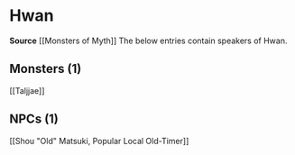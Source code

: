 ﻿---
id: '98'
name: Hwan
rarity: Rare
source: '[[DATABASE/source/Monsters of Myth|Monsters of Myth]]'
trait:
- '[[DATABASE/trait/Rare|Rare]]'
type: Language

---
# Hwan

**Source** [[Monsters of Myth]]
The below entries contain speakers of Hwan.

## Monsters (1)

[[Taljjae]]

## NPCs (1)

[[Shou "Old" Matsuki, Popular Local Old-Timer]]